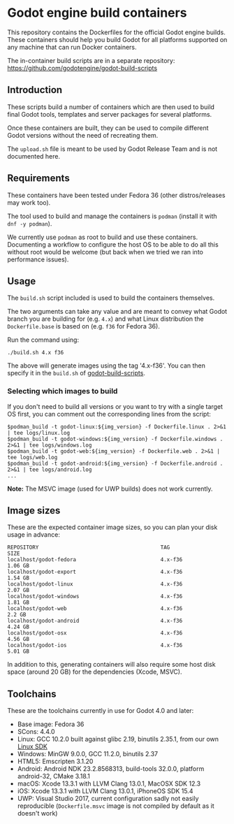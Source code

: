 # Godot engine build containers

This repository contains the Dockerfiles for the official Godot engine builds.
These containers should help you build Godot for all platforms supported on
any machine that can run Docker containers.

The in-container build scripts are in a separate repository:
https://github.com/godotengine/godot-build-scripts


## Introduction

These scripts build a number of containers which are then used to build final
Godot tools, templates and server packages for several platforms.

Once these containers are built, they can be used to compile different Godot
versions without the need of recreating them.

The `upload.sh` file is meant to be used by Godot Release Team and is not
documented here.


## Requirements

These containers have been tested under Fedora 36 (other distros/releases may work too).

The tool used to build and manage the containers is `podman` (install it with `dnf -y podman`).

We currently use `podman` as root to build and use these containers. Documenting a workflow to
configure the host OS to be able to do all this without root would be welcome (but back when we
tried we ran into performance issues).


## Usage

The `build.sh` script included is used to build the containers themselves.

The two arguments can take any value and are meant to convey what Godot branch
you are building for (e.g. `4.x`) and what Linux distribution the `Dockerfile.base`
is based on (e.g. `f36` for Fedora 36).

Run the command using:

    ./build.sh 4.x f36

The above will generate images using the tag '4.x-f36'.
You can then specify it in the `build.sh` of
[godot-build-scripts](https://github.com/godotengine/godot-build-scripts).

### Selecting which images to build

If you don't need to build all versions or you want to try with a single target OS first,
you can comment out the corresponding lines from the script:

    $podman_build -t godot-linux:${img_version} -f Dockerfile.linux . 2>&1 | tee logs/linux.log
    $podman_build -t godot-windows:${img_version} -f Dockerfile.windows . 2>&1 | tee logs/windows.log
    $podman_build -t godot-web:${img_version} -f Dockerfile.web . 2>&1 | tee logs/web.log
    $podman_build -t godot-android:${img_version} -f Dockerfile.android . 2>&1 | tee logs/android.log
    ...

**Note:** The MSVC image (used for UWP builds) does not work currently.


## Image sizes

These are the expected container image sizes, so you can plan your disk usage in advance:

    REPOSITORY                                       TAG                        SIZE
    localhost/godot-fedora                           4.x-f36                    1.06 GB
    localhost/godot-export                           4.x-f36                    1.54 GB
    localhost/godot-linux                            4.x-f36                    2.07 GB
    localhost/godot-windows                          4.x-f36                    1.81 GB
    localhost/godot-web                              4.x-f36                    2.2 GB
    localhost/godot-android                          4.x-f36                    4.24 GB
    localhost/godot-osx                              4.x-f36                    4.56 GB
    localhost/godot-ios                              4.x-f36                    5.01 GB

In addition to this, generating containers will also require some host disk space
(around 20 GB) for the dependencies (Xcode, MSVC).


## Toolchains

These are the toolchains currently in use for Godot 4.0 and later:

- Base image: Fedora 36
- SCons: 4.4.0
- Linux: GCC 10.2.0 built against glibc 2.19, binutils 2.35.1, from our own [Linux SDK](https://github.com/godotengine/buildroot)
- Windows: MinGW 9.0.0, GCC 11.2.0, binutils 2.37
- HTML5: Emscripten 3.1.20
- Android: Android NDK 23.2.8568313, build-tools 32.0.0, platform android-32, CMake 3.18.1
- macOS: Xcode 13.3.1 with LLVM Clang 13.0.1, MacOSX SDK 12.3
- iOS: Xcode 13.3.1 with LLVM Clang 13.0.1, iPhoneOS SDK 15.4
- UWP: Visual Studio 2017, current configuration sadly not easily reproducible
  (`Dockerfile.msvc` image is not compiled by default as it doesn't work)
